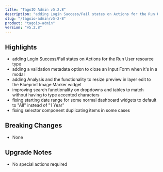 ```yaml
---
title: "TagoIO Admin v5.2.8"
description: "adding Login Success/Fail states on Actions for the Run User resource type"
slug: "/tagoio-admin/v5-2-8"
product: "tagoio-admin"
version: "v5.2.8"
---
```


## Highlights

- adding Login Success/Fail states on Actions for the Run User resource type
- adding a validation metadata option to close an Input Form when it's in a modal
- adding Analysis and the functionality to resize preview in layer edit to the Blueprint Image Marker widget
- improving search functionality on dropdowns and tables to match without having to type accented characters
- fixing starting date range for some normal dashboard widgets to default to "All" instead of "1 Year"
- fixing selector component duplicating items in some cases

## Breaking Changes

- None

## Upgrade Notes

- No special actions required
